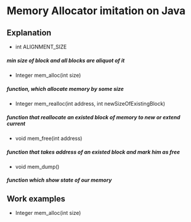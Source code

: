 # Memory Allocator imitation on Java
## Explanation
* int ALIGNMENT_SIZE
##### min size of block and all blocks are aliquot of it
* Integer mem_alloc(int size)
##### function, which allocate memory by some size
* Integer mem_realloc(int address, int newSizeOfExistingBlock)
##### function that reallocate an existed block of memory to new or extend current
* void mem_free(int address)
##### function that takes address of an existed block and mark him as free
* void mem_dump()
##### function which show state of our memory
## Work examples
* Integer mem_alloc(int size)
